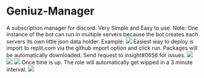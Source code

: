 
<h1>Geniuz-Manager</h1>
A subscription manager for discord. Very Simple and Easy to use. Note: One instance of the bot can run in multiple servers because the bot creates each servers its own little json data holder.
Example: 
<img src="https://user-images.githubusercontent.com/73511795/183312071-a084989c-3fdb-4097-b751-b46016f105c3.png">
Easiest way to deploy is import to replit.com via the github import option and click run. Packages will be automatically downloaded.
Send request to insight#0656 for issues.
<img src="https://media.discordapp.net/attachments/840751930782908446/1005952985546887348/unknown.png">
<img src="https://media.discordapp.net/attachments/840751930782908446/1005953298932711574/unknown.png">
<img src="https://media.discordapp.net/attachments/840751930782908446/1005953428998070422/unknown.png">
Once time is up. The role will automatically get wipped in a 3 minute interval.
<img src="https://media.discordapp.net/attachments/840751930782908446/1005953428998070422/unknown.png">
